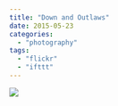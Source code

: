 ```yaml
---
title: "Down and Outlaws"
date: 2015-05-23
categories: 
  - "photography"
tags: 
  - "flickr"
  - "ifttt"
---
```


![](https://farm8.staticflickr.com/7777/17960131485_2f6a3815d0_b.jpg)
